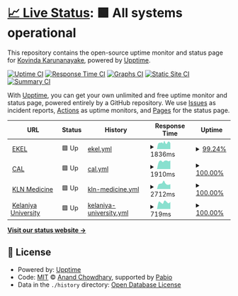 # [📈 Live Status](https://https://uptime.kovinda.eu.org/): <!--live status--> **🟩 All systems operational**

This repository contains the open-source uptime monitor and status page for [Kovinda Karunanayake](https://https://uptime.kovinda.eu.org/), powered by [Upptime](https://github.com/upptime/upptime).

[![Uptime CI](https://github.com/Kovinda/uptime/workflows/Uptime%20CI/badge.svg)](https://github.com/Kovinda/uptime/actions?query=workflow%3A%22Uptime+CI%22)
[![Response Time CI](https://github.com/Kovinda/uptime/workflows/Response%20Time%20CI/badge.svg)](https://github.com/Kovinda/uptime/actions?query=workflow%3A%22Response+Time+CI%22)
[![Graphs CI](https://github.com/Kovinda/uptime/workflows/Graphs%20CI/badge.svg)](https://github.com/Kovinda/uptime/actions?query=workflow%3A%22Graphs+CI%22)
[![Static Site CI](https://github.com/Kovinda/uptime/workflows/Static%20Site%20CI/badge.svg)](https://github.com/Kovinda/uptime/actions?query=workflow%3A%22Static+Site+CI%22)
[![Summary CI](https://github.com/Kovinda/uptime/workflows/Summary%20CI/badge.svg)](https://github.com/Kovinda/uptime/actions?query=workflow%3A%22Summary+CI%22)

With [Upptime](https://upptime.js.org), you can get your own unlimited and free uptime monitor and status page, powered entirely by a GitHub repository. We use [Issues](https://github.com/Kovinda/uptime/issues) as incident reports, [Actions](https://github.com/Kovinda/uptime/actions) as uptime monitors, and [Pages](https://https://uptime.kovinda.eu.org/) for the status page.

<!--start: status pages-->
<!-- This summary is generated by Upptime (https://github.com/upptime/upptime) -->
<!-- Do not edit this manually, your changes will be overwritten -->
<!-- prettier-ignore -->
| URL | Status | History | Response Time | Uptime |
| --- | ------ | ------- | ------------- | ------ |
| <img alt="" src="https://cal.kln.ac.lk/pluginfile.php/1/theme_adaptable/favicon/1705034310/favicon.png" height="13"> [EKEL](https://ekel.kln.ac.lk/login/index.php) | 🟩 Up | [ekel.yml](https://github.com/Kovinda/uptime/commits/HEAD/history/ekel.yml) | <details><summary><img alt="Response time graph" src="./graphs/ekel/response-time-week.png" height="20"> 1836ms</summary><br><a href="https://uptime.kovinda.eu.org/history/ekel"><img alt="Response time 1832" src="https://img.shields.io/endpoint?url=https%3A%2F%2Fraw.githubusercontent.com%2FKovinda%2Fuptime%2FHEAD%2Fapi%2Fekel%2Fresponse-time.json"></a><br><a href="https://uptime.kovinda.eu.org/history/ekel"><img alt="24-hour response time 2459" src="https://img.shields.io/endpoint?url=https%3A%2F%2Fraw.githubusercontent.com%2FKovinda%2Fuptime%2FHEAD%2Fapi%2Fekel%2Fresponse-time-day.json"></a><br><a href="https://uptime.kovinda.eu.org/history/ekel"><img alt="7-day response time 1836" src="https://img.shields.io/endpoint?url=https%3A%2F%2Fraw.githubusercontent.com%2FKovinda%2Fuptime%2FHEAD%2Fapi%2Fekel%2Fresponse-time-week.json"></a><br><a href="https://uptime.kovinda.eu.org/history/ekel"><img alt="30-day response time 1795" src="https://img.shields.io/endpoint?url=https%3A%2F%2Fraw.githubusercontent.com%2FKovinda%2Fuptime%2FHEAD%2Fapi%2Fekel%2Fresponse-time-month.json"></a><br><a href="https://uptime.kovinda.eu.org/history/ekel"><img alt="1-year response time 1832" src="https://img.shields.io/endpoint?url=https%3A%2F%2Fraw.githubusercontent.com%2FKovinda%2Fuptime%2FHEAD%2Fapi%2Fekel%2Fresponse-time-year.json"></a></details> | <details><summary><a href="https://uptime.kovinda.eu.org/history/ekel">99.24%</a></summary><a href="https://uptime.kovinda.eu.org/history/ekel"><img alt="All-time uptime 87.92%" src="https://img.shields.io/endpoint?url=https%3A%2F%2Fraw.githubusercontent.com%2FKovinda%2Fuptime%2FHEAD%2Fapi%2Fekel%2Fuptime.json"></a><br><a href="https://uptime.kovinda.eu.org/history/ekel"><img alt="24-hour uptime 100.00%" src="https://img.shields.io/endpoint?url=https%3A%2F%2Fraw.githubusercontent.com%2FKovinda%2Fuptime%2FHEAD%2Fapi%2Fekel%2Fuptime-day.json"></a><br><a href="https://uptime.kovinda.eu.org/history/ekel"><img alt="7-day uptime 99.24%" src="https://img.shields.io/endpoint?url=https%3A%2F%2Fraw.githubusercontent.com%2FKovinda%2Fuptime%2FHEAD%2Fapi%2Fekel%2Fuptime-week.json"></a><br><a href="https://uptime.kovinda.eu.org/history/ekel"><img alt="30-day uptime 99.78%" src="https://img.shields.io/endpoint?url=https%3A%2F%2Fraw.githubusercontent.com%2FKovinda%2Fuptime%2FHEAD%2Fapi%2Fekel%2Fuptime-month.json"></a><br><a href="https://uptime.kovinda.eu.org/history/ekel"><img alt="1-year uptime 87.92%" src="https://img.shields.io/endpoint?url=https%3A%2F%2Fraw.githubusercontent.com%2FKovinda%2Fuptime%2FHEAD%2Fapi%2Fekel%2Fuptime-year.json"></a></details>
| <img alt="" src="https://cal.kln.ac.lk/pluginfile.php/1/theme_adaptable/favicon/1705034310/favicon.png" height="13"> [CAL](https://cal.kln.ac.lk/login/index.php) | 🟩 Up | [cal.yml](https://github.com/Kovinda/uptime/commits/HEAD/history/cal.yml) | <details><summary><img alt="Response time graph" src="./graphs/cal/response-time-week.png" height="20"> 1910ms</summary><br><a href="https://uptime.kovinda.eu.org/history/cal"><img alt="Response time 1741" src="https://img.shields.io/endpoint?url=https%3A%2F%2Fraw.githubusercontent.com%2FKovinda%2Fuptime%2FHEAD%2Fapi%2Fcal%2Fresponse-time.json"></a><br><a href="https://uptime.kovinda.eu.org/history/cal"><img alt="24-hour response time 2562" src="https://img.shields.io/endpoint?url=https%3A%2F%2Fraw.githubusercontent.com%2FKovinda%2Fuptime%2FHEAD%2Fapi%2Fcal%2Fresponse-time-day.json"></a><br><a href="https://uptime.kovinda.eu.org/history/cal"><img alt="7-day response time 1910" src="https://img.shields.io/endpoint?url=https%3A%2F%2Fraw.githubusercontent.com%2FKovinda%2Fuptime%2FHEAD%2Fapi%2Fcal%2Fresponse-time-week.json"></a><br><a href="https://uptime.kovinda.eu.org/history/cal"><img alt="30-day response time 1784" src="https://img.shields.io/endpoint?url=https%3A%2F%2Fraw.githubusercontent.com%2FKovinda%2Fuptime%2FHEAD%2Fapi%2Fcal%2Fresponse-time-month.json"></a><br><a href="https://uptime.kovinda.eu.org/history/cal"><img alt="1-year response time 1741" src="https://img.shields.io/endpoint?url=https%3A%2F%2Fraw.githubusercontent.com%2FKovinda%2Fuptime%2FHEAD%2Fapi%2Fcal%2Fresponse-time-year.json"></a></details> | <details><summary><a href="https://uptime.kovinda.eu.org/history/cal">100.00%</a></summary><a href="https://uptime.kovinda.eu.org/history/cal"><img alt="All-time uptime 99.41%" src="https://img.shields.io/endpoint?url=https%3A%2F%2Fraw.githubusercontent.com%2FKovinda%2Fuptime%2FHEAD%2Fapi%2Fcal%2Fuptime.json"></a><br><a href="https://uptime.kovinda.eu.org/history/cal"><img alt="24-hour uptime 100.00%" src="https://img.shields.io/endpoint?url=https%3A%2F%2Fraw.githubusercontent.com%2FKovinda%2Fuptime%2FHEAD%2Fapi%2Fcal%2Fuptime-day.json"></a><br><a href="https://uptime.kovinda.eu.org/history/cal"><img alt="7-day uptime 100.00%" src="https://img.shields.io/endpoint?url=https%3A%2F%2Fraw.githubusercontent.com%2FKovinda%2Fuptime%2FHEAD%2Fapi%2Fcal%2Fuptime-week.json"></a><br><a href="https://uptime.kovinda.eu.org/history/cal"><img alt="30-day uptime 99.95%" src="https://img.shields.io/endpoint?url=https%3A%2F%2Fraw.githubusercontent.com%2FKovinda%2Fuptime%2FHEAD%2Fapi%2Fcal%2Fuptime-month.json"></a><br><a href="https://uptime.kovinda.eu.org/history/cal"><img alt="1-year uptime 99.41%" src="https://img.shields.io/endpoint?url=https%3A%2F%2Fraw.githubusercontent.com%2FKovinda%2Fuptime%2FHEAD%2Fapi%2Fcal%2Fuptime-year.json"></a></details>
| <img alt="" src="https://cal.kln.ac.lk/pluginfile.php/1/theme_adaptable/favicon/1705034310/favicon.png" height="13"> [KLN Medicine](https://medicine.kln.ac.lk/) | 🟩 Up | [kln-medicine.yml](https://github.com/Kovinda/uptime/commits/HEAD/history/kln-medicine.yml) | <details><summary><img alt="Response time graph" src="./graphs/kln-medicine/response-time-week.png" height="20"> 2712ms</summary><br><a href="https://uptime.kovinda.eu.org/history/kln-medicine"><img alt="Response time 3141" src="https://img.shields.io/endpoint?url=https%3A%2F%2Fraw.githubusercontent.com%2FKovinda%2Fuptime%2FHEAD%2Fapi%2Fkln-medicine%2Fresponse-time.json"></a><br><a href="https://uptime.kovinda.eu.org/history/kln-medicine"><img alt="24-hour response time 2609" src="https://img.shields.io/endpoint?url=https%3A%2F%2Fraw.githubusercontent.com%2FKovinda%2Fuptime%2FHEAD%2Fapi%2Fkln-medicine%2Fresponse-time-day.json"></a><br><a href="https://uptime.kovinda.eu.org/history/kln-medicine"><img alt="7-day response time 2712" src="https://img.shields.io/endpoint?url=https%3A%2F%2Fraw.githubusercontent.com%2FKovinda%2Fuptime%2FHEAD%2Fapi%2Fkln-medicine%2Fresponse-time-week.json"></a><br><a href="https://uptime.kovinda.eu.org/history/kln-medicine"><img alt="30-day response time 2997" src="https://img.shields.io/endpoint?url=https%3A%2F%2Fraw.githubusercontent.com%2FKovinda%2Fuptime%2FHEAD%2Fapi%2Fkln-medicine%2Fresponse-time-month.json"></a><br><a href="https://uptime.kovinda.eu.org/history/kln-medicine"><img alt="1-year response time 3141" src="https://img.shields.io/endpoint?url=https%3A%2F%2Fraw.githubusercontent.com%2FKovinda%2Fuptime%2FHEAD%2Fapi%2Fkln-medicine%2Fresponse-time-year.json"></a></details> | <details><summary><a href="https://uptime.kovinda.eu.org/history/kln-medicine">100.00%</a></summary><a href="https://uptime.kovinda.eu.org/history/kln-medicine"><img alt="All-time uptime 99.81%" src="https://img.shields.io/endpoint?url=https%3A%2F%2Fraw.githubusercontent.com%2FKovinda%2Fuptime%2FHEAD%2Fapi%2Fkln-medicine%2Fuptime.json"></a><br><a href="https://uptime.kovinda.eu.org/history/kln-medicine"><img alt="24-hour uptime 100.00%" src="https://img.shields.io/endpoint?url=https%3A%2F%2Fraw.githubusercontent.com%2FKovinda%2Fuptime%2FHEAD%2Fapi%2Fkln-medicine%2Fuptime-day.json"></a><br><a href="https://uptime.kovinda.eu.org/history/kln-medicine"><img alt="7-day uptime 100.00%" src="https://img.shields.io/endpoint?url=https%3A%2F%2Fraw.githubusercontent.com%2FKovinda%2Fuptime%2FHEAD%2Fapi%2Fkln-medicine%2Fuptime-week.json"></a><br><a href="https://uptime.kovinda.eu.org/history/kln-medicine"><img alt="30-day uptime 99.41%" src="https://img.shields.io/endpoint?url=https%3A%2F%2Fraw.githubusercontent.com%2FKovinda%2Fuptime%2FHEAD%2Fapi%2Fkln-medicine%2Fuptime-month.json"></a><br><a href="https://uptime.kovinda.eu.org/history/kln-medicine"><img alt="1-year uptime 99.81%" src="https://img.shields.io/endpoint?url=https%3A%2F%2Fraw.githubusercontent.com%2FKovinda%2Fuptime%2FHEAD%2Fapi%2Fkln-medicine%2Fuptime-year.json"></a></details>
| <img alt="" src="https://cal.kln.ac.lk/pluginfile.php/1/theme_adaptable/favicon/1705034310/favicon.png" height="13"> [Kelaniya University](https://www.kln.ac.lk/) | 🟩 Up | [kelaniya-university.yml](https://github.com/Kovinda/uptime/commits/HEAD/history/kelaniya-university.yml) | <details><summary><img alt="Response time graph" src="./graphs/kelaniya-university/response-time-week.png" height="20"> 719ms</summary><br><a href="https://uptime.kovinda.eu.org/history/kelaniya-university"><img alt="Response time 8221" src="https://img.shields.io/endpoint?url=https%3A%2F%2Fraw.githubusercontent.com%2FKovinda%2Fuptime%2FHEAD%2Fapi%2Fkelaniya-university%2Fresponse-time.json"></a><br><a href="https://uptime.kovinda.eu.org/history/kelaniya-university"><img alt="24-hour response time 631" src="https://img.shields.io/endpoint?url=https%3A%2F%2Fraw.githubusercontent.com%2FKovinda%2Fuptime%2FHEAD%2Fapi%2Fkelaniya-university%2Fresponse-time-day.json"></a><br><a href="https://uptime.kovinda.eu.org/history/kelaniya-university"><img alt="7-day response time 719" src="https://img.shields.io/endpoint?url=https%3A%2F%2Fraw.githubusercontent.com%2FKovinda%2Fuptime%2FHEAD%2Fapi%2Fkelaniya-university%2Fresponse-time-week.json"></a><br><a href="https://uptime.kovinda.eu.org/history/kelaniya-university"><img alt="30-day response time 702" src="https://img.shields.io/endpoint?url=https%3A%2F%2Fraw.githubusercontent.com%2FKovinda%2Fuptime%2FHEAD%2Fapi%2Fkelaniya-university%2Fresponse-time-month.json"></a><br><a href="https://uptime.kovinda.eu.org/history/kelaniya-university"><img alt="1-year response time 8221" src="https://img.shields.io/endpoint?url=https%3A%2F%2Fraw.githubusercontent.com%2FKovinda%2Fuptime%2FHEAD%2Fapi%2Fkelaniya-university%2Fresponse-time-year.json"></a></details> | <details><summary><a href="https://uptime.kovinda.eu.org/history/kelaniya-university">100.00%</a></summary><a href="https://uptime.kovinda.eu.org/history/kelaniya-university"><img alt="All-time uptime 99.34%" src="https://img.shields.io/endpoint?url=https%3A%2F%2Fraw.githubusercontent.com%2FKovinda%2Fuptime%2FHEAD%2Fapi%2Fkelaniya-university%2Fuptime.json"></a><br><a href="https://uptime.kovinda.eu.org/history/kelaniya-university"><img alt="24-hour uptime 100.00%" src="https://img.shields.io/endpoint?url=https%3A%2F%2Fraw.githubusercontent.com%2FKovinda%2Fuptime%2FHEAD%2Fapi%2Fkelaniya-university%2Fuptime-day.json"></a><br><a href="https://uptime.kovinda.eu.org/history/kelaniya-university"><img alt="7-day uptime 100.00%" src="https://img.shields.io/endpoint?url=https%3A%2F%2Fraw.githubusercontent.com%2FKovinda%2Fuptime%2FHEAD%2Fapi%2Fkelaniya-university%2Fuptime-week.json"></a><br><a href="https://uptime.kovinda.eu.org/history/kelaniya-university"><img alt="30-day uptime 99.95%" src="https://img.shields.io/endpoint?url=https%3A%2F%2Fraw.githubusercontent.com%2FKovinda%2Fuptime%2FHEAD%2Fapi%2Fkelaniya-university%2Fuptime-month.json"></a><br><a href="https://uptime.kovinda.eu.org/history/kelaniya-university"><img alt="1-year uptime 99.34%" src="https://img.shields.io/endpoint?url=https%3A%2F%2Fraw.githubusercontent.com%2FKovinda%2Fuptime%2FHEAD%2Fapi%2Fkelaniya-university%2Fuptime-year.json"></a></details>

<!--end: status pages-->

[**Visit our status website →**](https://https://uptime.kovinda.eu.org/)

## 📄 License

- Powered by: [Upptime](https://github.com/upptime/upptime)
- Code: [MIT](./LICENSE) © [Anand Chowdhary](https://anandchowdhary.com), supported by [Pabio](https://pabio.com)
- Data in the `./history` directory: [Open Database License](https://opendatacommons.org/licenses/odbl/1-0/)
